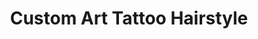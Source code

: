 ---
title: "Custom Art Tattoo Hairstyle"
url: /thedinghausen/custom-art-tattoo-hairstyle/
shop: Friseur
---